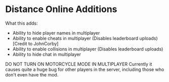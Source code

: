 # Distance Online Additions

What this adds:

- Ability to hide player names in multiplayer
- Ability to enable cheats in multiplayer (Disables leaderboard uploads) [Credit to JohnCorby]
- Ability to enable collisions in multiplayer (Disables leaderboard uploads)
- Ability to hide chat in multiplayer

DO NOT TURN ON MOTORCYCLE MODE IN MULTIPLAYER
Currently it causes quite a huge bug for other players in the server, including those who don't even have the mod.

